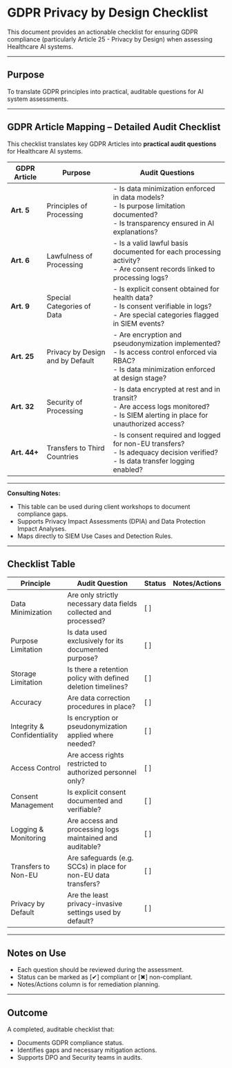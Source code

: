 # GDPR Privacy by Design Checklist

This document provides an actionable checklist for ensuring GDPR compliance (particularly Article 25 - Privacy by Design) when assessing Healthcare AI systems.

---

## Purpose
To translate GDPR principles into practical, auditable questions for AI system assessments.

---

## GDPR Article Mapping – Detailed Audit Checklist

This checklist translates key GDPR Articles into **practical audit questions** for Healthcare AI systems.

| GDPR Article | Purpose                                | Audit Questions                                                            |
|---------------|----------------------------------------|----------------------------------------------------------------------------|
| **Art. 5**    | Principles of Processing               | - Is data minimization enforced in data models?<br>- Is purpose limitation documented?<br>- Is transparency ensured in AI explanations? |
| **Art. 6**    | Lawfulness of Processing               | - Is a valid lawful basis documented for each processing activity?<br>- Are consent records linked to processing logs? |
| **Art. 9**    | Special Categories of Data             | - Is explicit consent obtained for health data?<br>- Is consent verifiable in logs?<br>- Are special categories flagged in SIEM events? |
| **Art. 25**   | Privacy by Design and by Default       | - Are encryption and pseudonymization implemented?<br>- Is access control enforced via RBAC?<br>- Is data minimization enforced at design stage? |
| **Art. 32**   | Security of Processing                 | - Is data encrypted at rest and in transit?<br>- Are access logs monitored?<br>- Is SIEM alerting in place for unauthorized access? |
| **Art. 44+**  | Transfers to Third Countries           | - Is consent required and logged for non-EU transfers?<br>- Is adequacy decision verified?<br>- Is data transfer logging enabled? |

---

**Consulting Notes:**
- This table can be used during client workshops to document compliance gaps.
- Supports Privacy Impact Assessments (DPIA) and Data Protection Impact Analyses.
- Maps directly to SIEM Use Cases and Detection Rules.

---

## Checklist Table

| Principle              | Audit Question                                                       | Status | Notes/Actions                           |
|-------------------------|---------------------------------------------------------------------|--------|-----------------------------------------|
| Data Minimization       | Are only strictly necessary data fields collected and processed?    | [ ]    |                                         |
| Purpose Limitation      | Is data used exclusively for its documented purpose?                | [ ]    |                                         |
| Storage Limitation      | Is there a retention policy with defined deletion timelines?        | [ ]    |                                         |
| Accuracy                | Are data correction procedures in place?                            | [ ]    |                                         |
| Integrity & Confidentiality | Is encryption or pseudonymization applied where needed?         | [ ]    |                                         |
| Access Control          | Are access rights restricted to authorized personnel only?          | [ ]    |                                         |
| Consent Management      | Is explicit consent documented and verifiable?                      | [ ]    |                                         |
| Logging & Monitoring    | Are access and processing logs maintained and auditable?            | [ ]    |                                         |
| Transfers to Non-EU     | Are safeguards (e.g. SCCs) in place for non-EU data transfers?      | [ ]    |                                         |
| Privacy by Default      | Are the least privacy-invasive settings used by default?            | [ ]    |                                         |

---

## Notes on Use
- Each question should be reviewed during the assessment.
- Status can be marked as [✔] compliant or [✖] non-compliant.
- Notes/Actions column is for remediation planning.

---

## Outcome
A completed, auditable checklist that:
- Documents GDPR compliance status.
- Identifies gaps and necessary mitigation actions.
- Supports DPO and Security teams in audits.

